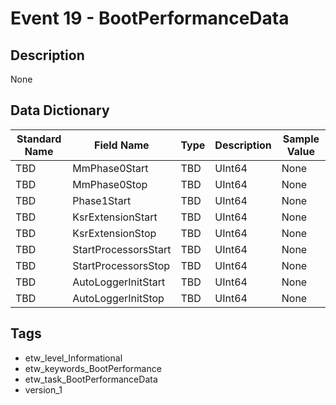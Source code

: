 # Event 19 - BootPerformanceData

## Description
None

## Data Dictionary
|Standard Name|Field Name|Type|Description|Sample Value|
|---|---|---|---|---|
|TBD|MmPhase0Start|TBD|UInt64|None|None|
|TBD|MmPhase0Stop|TBD|UInt64|None|None|
|TBD|Phase1Start|TBD|UInt64|None|None|
|TBD|KsrExtensionStart|TBD|UInt64|None|None|
|TBD|KsrExtensionStop|TBD|UInt64|None|None|
|TBD|StartProcessorsStart|TBD|UInt64|None|None|
|TBD|StartProcessorsStop|TBD|UInt64|None|None|
|TBD|AutoLoggerInitStart|TBD|UInt64|None|None|
|TBD|AutoLoggerInitStop|TBD|UInt64|None|None|

## Tags
* etw_level_Informational
* etw_keywords_BootPerformance
* etw_task_BootPerformanceData
* version_1